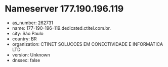 # Nameserver 177.190.196.119

* as_number: 262731
* name: 177-190-196-119.dedicated.ctitel.com.br.
* city: São Paulo
* country: BR
* organization: CTINET SOLUCOES EM CONECTIVIDADE E INFORMATICA LTD
* version: Unknown
* dnssec: false
